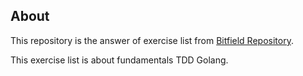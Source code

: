 ## About 

This repository is the answer of exercise list from [Bitfield Repository](https://github.com/bitfield/ftl-fundamentals).

This exercise list is about fundamentals TDD Golang.



